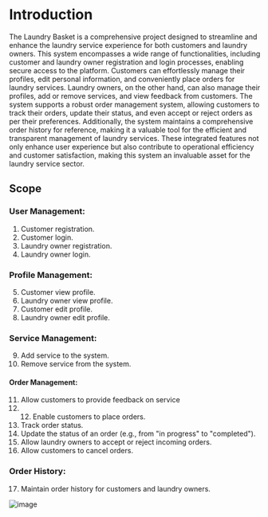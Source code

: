 # **Introduction**
The Laundry Basket is a comprehensive project designed to streamline and enhance the
laundry service experience for both customers and laundry owners. This system
encompasses a wide range of functionalities, including customer and laundry owner
registration and login processes, enabling secure access to the platform.
Customers can effortlessly manage their profiles, edit personal information, and
conveniently place orders for laundry services. Laundry owners, on the other hand, can
also manage their profiles, add or remove services, and view feedback from customers.
The system supports a robust order management system, allowing customers to track
their orders, update their status, and even accept or reject orders as per their
preferences. Additionally, the system maintains a comprehensive order history for
reference, making it a valuable tool for the efficient and transparent management of
laundry services.
These integrated features not only enhance user experience but also contribute to
operational efficiency and customer satisfaction, making this system an invaluable asset
for the laundry service sector.


## Scope
### User Management:
1. Customer registration.
2. Customer login.
3. Laundry owner registration.
4. Laundry owner login.
### Profile Management:
5. Customer view profile.
6. Laundry owner view profile.
7. Customer edit profile.
8. Laundry owner edit profile.
### Service Management:
9. Add service to the system.
10. Remove service from the system.
#### Order Management:
11. Allow customers to provide feedback on service
12. 12. Enable customers to place orders.
13. Track order status.
14. Update the status of an order (e.g., from "in progress" to "completed").
15. Allow laundry owners to accept or reject incoming orders.
16. Allow customers to cancel orders.
### Order History:
17. Maintain order history for customers and laundry owners.



![image](https://github.com/nikhild0399/laundryBasket/assets/120166785/77eef754-b0cb-4be8-9a39-9a63fcd256ee)
